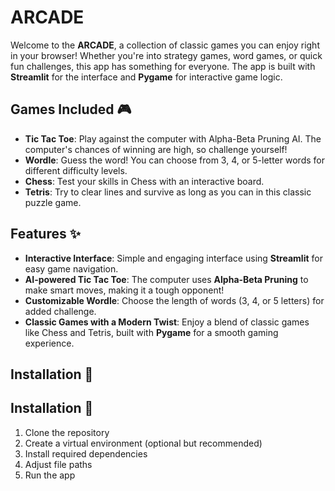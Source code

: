 # ARCADE

Welcome to the **ARCADE**, a collection of classic games you can enjoy right in your browser! Whether you're into strategy games, word games, or quick fun challenges, this app has something for everyone. The app is built with **Streamlit** for the interface and **Pygame** for interactive game logic.

## Games Included 🎮

- **Tic Tac Toe**: Play against the computer with Alpha-Beta Pruning AI. The computer's chances of winning are high, so challenge yourself!
- **Wordle**: Guess the word! You can choose from 3, 4, or 5-letter words for different difficulty levels.
- **Chess**: Test your skills in Chess with an interactive board.
- **Tetris**: Try to clear lines and survive as long as you can in this classic puzzle game.

## Features ✨

- **Interactive Interface**: Simple and engaging interface using **Streamlit** for easy game navigation.
- **AI-powered Tic Tac Toe**: The computer uses **Alpha-Beta Pruning** to make smart moves, making it a tough opponent!
- **Customizable Wordle**: Choose the length of words (3, 4, or 5 letters) for added challenge.
- **Classic Games with a Modern Twist**: Enjoy a blend of classic games like Chess and Tetris, built with **Pygame** for a smooth gaming experience.

## Installation 🚀

## Installation 🚀

1. Clone the repository
2. Create a virtual environment (optional but recommended)
3. Install required dependencies
4. Adjust file paths
5. Run the app

  




